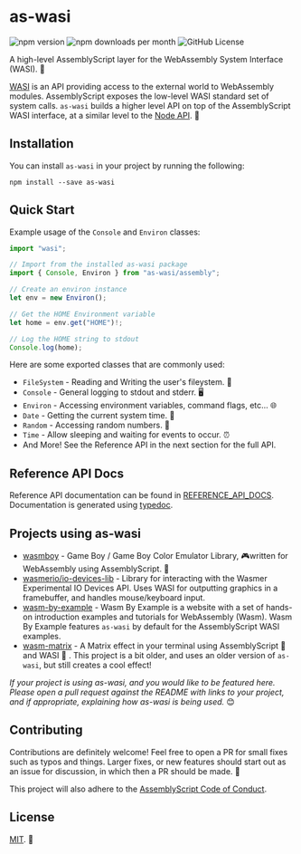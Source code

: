 # as-wasi

<!--- Badges -->

![npm version](https://img.shields.io/npm/v/as-wasi.svg)
![npm downloads per month](https://img.shields.io/npm/dm/as-wasi.svg)
![GitHub License](https://img.shields.io/github/license/torch2424/as-wasi.svg)

<!--- Short Description-->

A high-level AssemblyScript layer for the WebAssembly System Interface (WASI). 🧩

[WASI](https://wasi.dev) is an API providing access to the external world to WebAssembly modules. AssemblyScript exposes the low-level WASI standard set of system calls. `as-wasi` builds a higher level API on top of the AssemblyScript WASI interface, at a similar level to the [Node API](https://nodejs.org/docs/latest/api/). 🚀

## Installation

You can install `as-wasi` in your project by running the following:

`npm install --save as-wasi`

## Quick Start

Example usage of the `Console` and `Environ` classes:

```typescript
import "wasi";

// Import from the installed as-wasi package
import { Console, Environ } from "as-wasi/assembly";

// Create an environ instance
let env = new Environ();

// Get the HOME Environment variable
let home = env.get("HOME")!;

// Log the HOME string to stdout
Console.log(home);
```

Here are some exported classes that are commonly used:

* `FileSystem` - Reading and Writing the user's fileystem. 📁
* `Console` - General logging to stdout and stderr. 🖥️
* `Environ` - Accessing environment variables, command flags, etc... 🌐
* `Date` - Getting the current system time. 📅
* `Random` - Accessing random numbers. 🤔
* `Time` - Allow sleeping and waiting for events to occur. ⏰
* And More! See the Reference API in the next section for the full API.

## Reference API Docs

Reference API documentation can be found in [REFERENCE_API_DOCS](./REFERENCE_API_DOCS.md). Documentation is generated using [typedoc](https://typedoc.org/).

## Projects using as-wasi

* [wasmboy](https://github.com/torch2424/wasmboy) - Game Boy / Game Boy Color Emulator Library, 🎮written for WebAssembly using AssemblyScript. 🚀
* [wasmerio/io-devices-lib](https://github.com/wasmerio/io-devices-lib) - Library for interacting with the Wasmer Experimental IO Devices API. Uses WASI for outputting graphics in a framebuffer, and handles mouse/keyboard input.
* [wasm-by-example](https://github.com/torch2424/wasm-by-example) - Wasm By Example is a website with a set of hands-on introduction examples and tutorials for WebAssembly (Wasm). Wasm By Example features `as-wasi` by default for the AssemblyScript WASI examples.
* [wasm-matrix](https://github.com/torch2424/wasm-matrix) - A Matrix effect in your terminal using AssemblyScript 🚀 and WASI 🧩 . This project is a bit older, and uses an older version of `as-wasi`, but still creates a cool effect!

_If your project is using as-wasi, and you would like to be featured here. Please open a pull request against the README with links to your project, and if appropriate, explaining how as-wasi is being used._ 😊

## Contributing

Contributions are definitely welcome! Feel free to open a PR for small fixes such as typos and things. Larger fixes, or new features should start out as an issue for discussion, in which then a PR should be made. 🥳

This project will also adhere to the [AssemblyScript Code of Conduct](https://github.com/AssemblyScript/assemblyscript/blob/master/CODE_OF_CONDUCT.md).

## License

[MIT](https://oss.ninja/mit/jedisct1). 📝
